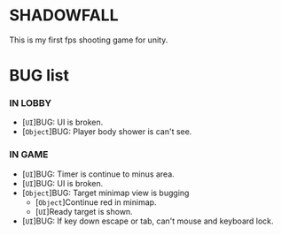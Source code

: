 # SHADOWFALL
This is my first fps shooting game for unity.

# BUG list
### IN LOBBY
- [`UI`]BUG: UI is broken.
- [`Object`]BUG: Player body shower is can't see.

### IN GAME
- [`UI`]BUG: Timer is continue to minus area.
- [`UI`]BUG: UI is broken.
- [`Object`]BUG: Target minimap view is bugging
    - [`Object`]Continue red in minimap.
    - [`UI`]Ready target is shown.
- [`UI`]BUG: If key down escape or tab, can't mouse and keyboard lock.
